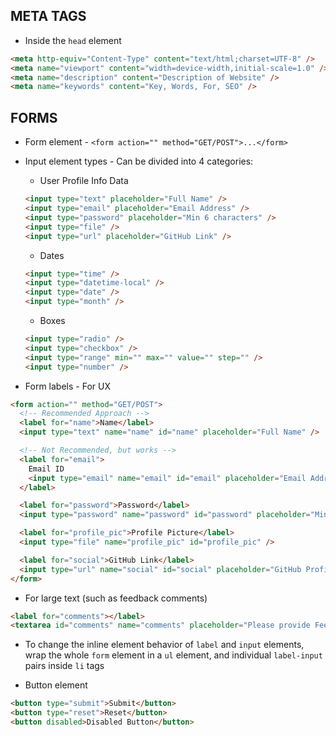 ## META TAGS

- Inside the `head` element
```html
<meta http-equiv="Content-Type" content="text/html;charset=UTF-8" />
<meta name="viewport" content="width=device-width,initial-scale=1.0" />
<meta name="description" content="Description of Website" />
<meta name="keywords" content="Key, Words, For, SEO" />
```

## FORMS

- Form element - `<form action="" method="GET/POST">...</form>`

- Input element types - Can be divided into 4 categories:
  - User Profile Info Data
  ```html
  <input type="text" placeholder="Full Name" />
  <input type="email" placeholder="Email Address" />
  <input type="password" placeholder="Min 6 characters" />
  <input type="file" />
  <input type="url" placeholder="GitHub Link" />
  ```
  
  - Dates
  ```html
  <input type="time" />
  <input type="datetime-local" />
  <input type="date" />
  <input type="month" />
  ```

  - Boxes
  ```html
  <input type="radio" />
  <input type="checkbox" />
  <input type="range" min="" max="" value="" step="" />
  <input type="number" />
  ```

- Form labels - For UX
```html
<form action="" method="GET/POST">
  <!-- Recommended Approach -->
  <label for="name">Name</label>
  <input type="text" name="name" id="name" placeholder="Full Name" />

  <!-- Not Recommended, but works -->
  <label for="email">
    Email ID
    <input type="email" name="email" id="email" placeholder="Email Address" />
  </label>

  <label for="password">Password</label>
  <input type="password" name="password" id="password" placeholder="Minimum 6 Characters" />

  <label for="profile_pic">Profile Picture</label>
  <input type="file" name="profile_pic" id="profile_pic" />

  <label for="social">GitHub Link</label>
  <input type="url" name="social" id="social" placeholder="GitHub Profile Link" />
</form>
```

- For large text (such as feedback comments)
```html
<label for="comments"></label>
<textarea id="comments" name="comments" placeholder="Please provide Feedback" rols="10" cols="30"></textarea>
```

- To change the inline element behavior of `label` and `input` elements, wrap the whole `form` element in a `ul` element, and individual `label-input` pairs inside `li` tags

- Button element
```html
<button type="submit">Submit</button>
<button type="reset">Reset</button>
<button disabled>Disabled Button</button>
```